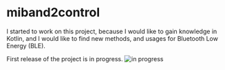 # miband2control

I started to work on this project, because I would like to gain knowledge in Kotlin, and I would like to find new methods, and usages for Bluetooth Low Energy (BLE).

First release of the project is in progress. ![in progress](http://willyminiatures.com/wp-content/uploads/2015/04/work-in-progress.png)
